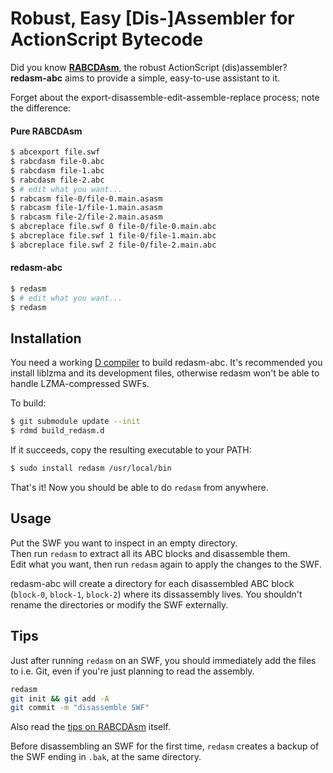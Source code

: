 # Robust, Easy [Dis-]Assembler for ActionScript Bytecode

Did you know **[RABCDAsm](https://github.com/CyberShadow/RABCDAsm)**, the robust ActionScript (dis)assembler?  
**redasm-abc** aims to provide a simple, easy-to-use assistant to it.

Forget about the export-disassemble-edit-assemble-replace process;
note the difference:

#### Pure RABCDAsm

```bash
$ abcexport file.swf
$ rabcdasm file-0.abc
$ rabcdasm file-1.abc
$ rabcdasm file-2.abc
$ # edit what you want...
$ rabcasm file-0/file-0.main.asasm
$ rabcasm file-1/file-1.main.asasm
$ rabcasm file-2/file-2.main.asasm
$ abcreplace file.swf 0 file-0/file-0.main.abc
$ abcreplace file.swf 1 file-0/file-1.main.abc
$ abcreplace file.swf 2 file-0/file-2.main.abc
```

#### redasm-abc

```bash
$ redasm
$ # edit what you want...
$ redasm
```


## Installation

You need a working [D compiler](http://dlang.org) to build redasm-abc.
It's recommended you install liblzma and its development files, otherwise
redasm won't be able to handle LZMA-compressed SWFs.

To build:

```bash
$ git submodule update --init
$ rdmd build_redasm.d
```

If it succeeds, copy the resulting executable to your PATH:

```bash
$ sudo install redasm /usr/local/bin
```

That's it! Now you should be able to do `redasm` from anywhere.


## Usage

Put the SWF you want to inspect in an empty directory.  
Then run `redasm` to extract all its ABC blocks and disassemble them.  
Edit what you want, then run `redasm` again to apply the changes to the SWF.

redasm-abc will create a directory for each disassembled ABC block (`block-0`, `block-1`,
`block-2`) where its dissassembly lives. You shouldn't rename the directories or modify
the SWF externally.


## Tips

Just after running `redasm` on an SWF, you should immediately add the files to i.e. Git,
even if you're just planning to read the assembly.

``` bash
redasm
git init && git add -A
git commit -m "disassemble SWF"
```

Also read the [tips on RABCDAsm](https://github.com/cybershadow/rabcdasm#tips) itself.

Before disassembling an SWF for the first time, `redasm` creates a backup of the SWF
ending in `.bak`, at the same directory.
